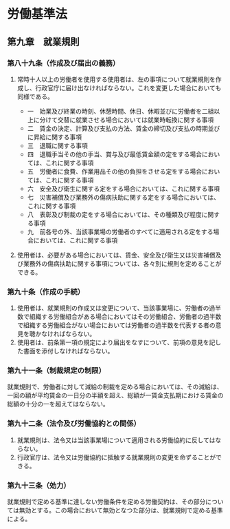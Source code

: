 # 労働基準法

## 第九章　就業規則

### 第八十九条（作成及び届出の義務）

1. 常時十人以上の労働者を使用する使用者は、左の事項について就業規則を作成し、行政官庁に届け出なければならない。これを変更した場合においても同様である。

    - 一　始業及び終業の時刻、休憩時間、休日、休暇並びに労働者を二組以上に分けて交替に就業させる場合においては就業時転換に関する事項
    - 二　賃金の決定、計算及び支払の方法、賃金の締切及び支払の時期並びに昇給に関する事項
    - 三　退職に関する事項
    - 四　退職手当その他の手当、賞与及び最低賃金額の定をする場合においては、これに関する事項
    - 五　労働者に食費、作業用品その他の負担をさせる定をする場合においては、これに関する事項
    - 六　安全及び衛生に関する定をする場合においては、これに関する事項
    - 七　災害補償及び業務外の傷病扶助に関する定をする場合においては、これに関する事項
    - 八　表彰及び制裁の定をする場合においては、その種類及び程度に関する事項
    - 九　前各号の外、当該事業場の労働者のすべてに適用される定をする場合においては、これに関する事項

2. 使用者は、必要がある場合においては、賃金、安全及び衛生又は災害補償及び業務外の傷病扶助に関する事項については、各々別に規則を定めることができる。

### 第九十条（作成の手続）

1. 使用者は、就業規則の作成又は変更について、当該事業場に、労働者の過半数で組織する労働組合がある場合においてはその労働組合、労働者の過半数で組織する労働組合がない場合においては労働者の過半数を代表する者の意見を聴かなければならない。
2. 使用者は、前条第一項の規定により届出をなすについて、前項の意見を記した書面を添付しなければならない。

### 第九十一条（制裁規定の制限）

就業規則で、労働者に対して減給の制裁を定める場合においては、その減給は、一回の額が平均賃金の一日分の半額を超え、総額が一賃金支払期における賃金の総額の十分の一を超えてはならない。

### 第九十二条（法令及び労働協約との関係）

1. 就業規則は、法令又は当該事業場について適用される労働協約に反してはならない。
2. 行政官庁は、法令又は労働協約に抵触する就業規則の変更を命ずることができる。

### 第九十三条（効力）

就業規則で定める基準に達しない労働条件を定める労働契約は、その部分については無効とする。この場合において無効となつた部分は、就業規則で定める基準による。
